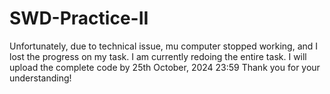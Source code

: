 # SWD-Practice-II

Unfortunately, due to technical issue, mu computer stopped working, and I lost the progress on my task. I am currently redoing the entire task.
I will upload the complete code by 25th October, 2024 23:59
Thank you for your understanding!
